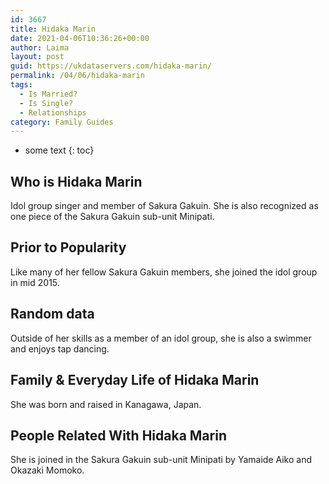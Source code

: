 ```yaml
---
id: 3667
title: Hidaka Marin
date: 2021-04-06T10:36:26+00:00
author: Laima
layout: post
guid: https://ukdataservers.com/hidaka-marin/
permalink: /04/06/hidaka-marin
tags:
  - Is Married?
  - Is Single?
  - Relationships
category: Family Guides
---
```


* some text
{: toc}


## Who is Hidaka Marin
                  
                  
                  
Idol group singer and member of Sakura Gakuin. She is also recognized as one piece of the Sakura Gakuin sub-unit Minipati.
                  
              
            
              
            
                
                
                
## Prior to Popularity
                  
                  
                  
Like many of her fellow Sakura Gakuin members, she joined the idol group in mid 2015.
                  
              
            
              
            
                
                
                
## Random data
                  
                  
                  
Outside of her skills as a member of an idol group, she is also a swimmer and enjoys tap dancing.
                  
              
            
              
            
                
                
                
## Family & Everyday Life of Hidaka Marin
                  
                  
                  
She was born and raised in Kanagawa, Japan.
                  
              
            
              
            
                
                
                
## People Related With Hidaka Marin
                  
                  
                  
She is joined in the Sakura Gakuin sub-unit Minipati by Yamaide Aiko and Okazaki Momoko.
                  
              
            
              
            
                
              
            
              
              
            
            
              
            
          
          
          